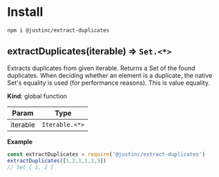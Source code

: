 # Install

`npm i @justinc/extract-duplicates`

<a name="extractDuplicates"></a>

## extractDuplicates(iterable) ⇒ <code>Set.&lt;\*&gt;</code>
Extracts duplicates from given iterable.
Returns a Set of the found duplicates.
When deciding whether an element is a duplicate, the native
Set's equality is used (for performance reasons). This is value equality.

**Kind**: global function  

| Param | Type |
| --- | --- |
| iterable | <code>Iterable.&lt;\*&gt;</code> | 

**Example**  
```js
const extractDuplicates = require('@justinc/extract-duplicates')
extractDuplicates([1,2,1,1,2,3])
// Set { 1, 2 }
```
